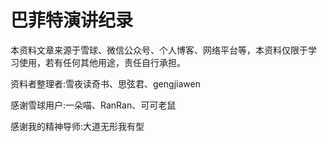 # 巴菲特演讲纪录

本资料文章来源于雪球、微信公众号、个人博客、网络平台等，本资料仅限于学 习使用，若有任何其他用途，责任自行承担。

资料者整理者:雪夜读奇书、思弦君、gengjiawen 

感谢雪球用户:一朵喵、RanRan、可可老鼠 

感谢我的精神导师:大道无形我有型